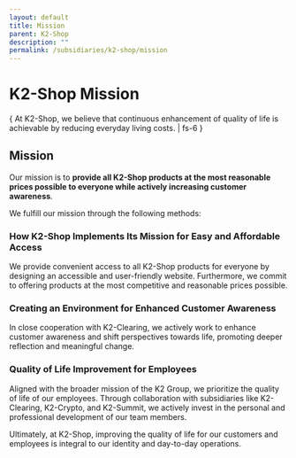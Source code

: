 ```yaml
---
layout: default
title: Mission
parent: K2-Shop
description: ""
permalink: /subsidiaries/k2-shop/mission
---
```


# K2-Shop Mission
{ At K2-Shop, we believe that continuous enhancement of quality of life is achievable by reducing everyday living costs. | fs-6 }

## Mission
Our mission is to **provide all K2-Shop products at the most reasonable prices possible to everyone while actively increasing customer awareness**.

We fulfill our mission through the following methods:

### How K2-Shop Implements Its Mission for Easy and Affordable Access
We provide convenient access to all K2-Shop products for everyone by designing an accessible and user-friendly website. Furthermore, we commit to offering products at the most competitive and reasonable prices possible.

### Creating an Environment for Enhanced Customer Awareness
In close cooperation with K2-Clearing, we actively work to enhance customer awareness and shift perspectives towards life, promoting deeper reflection and meaningful change.

### Quality of Life Improvement for Employees
Aligned with the broader mission of the K2 Group, we prioritize the quality of life of our employees. Through collaboration with subsidiaries like K2-Clearing, K2-Crypto, and K2-Summit, we actively invest in the personal and professional development of our team members.

Ultimately, at K2-Shop, improving the quality of life for our customers and employees is integral to our identity and day-to-day operations.

